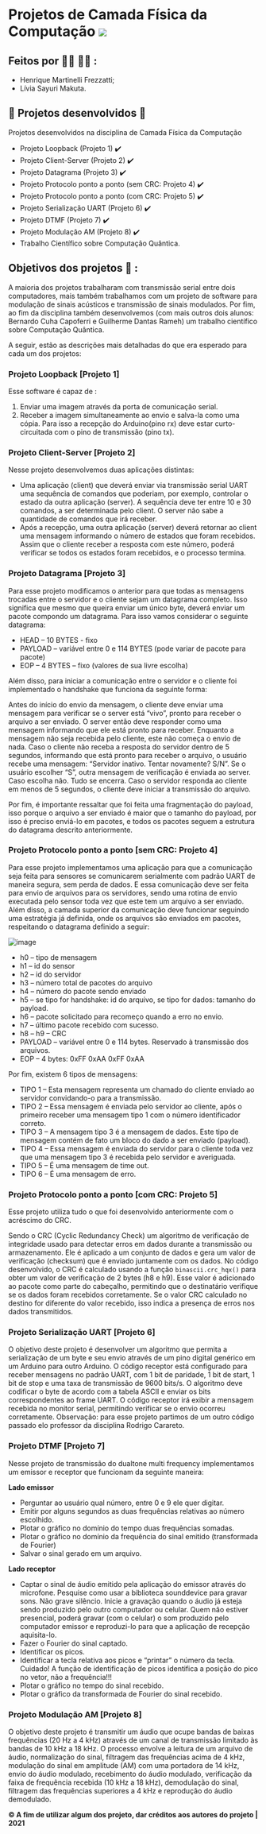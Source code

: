 # Projetos de Camada Física da Computação <img src="https://img.shields.io/static/v1?label=Projetos&message=Finalizados&color=success&style=flat-square&logo=ghost"/>

## Feitos por 🙋‍♂️ :raising_hand_woman: :
- Henrique Martinelli Frezzatti;
- Lívia Sayuri Makuta.

## 🔲 Projetos desenvolvidos 🔲  

Projetos desenvolvidos na disciplina de Camada Física da Computação

* Projeto Loopback (Projeto 1) :heavy_check_mark:
* Projeto Client-Server (Projeto 2) :heavy_check_mark:
* Projeto Datagrama (Projeto 3) :heavy_check_mark:
* Projeto Protocolo ponto a ponto (sem CRC: Projeto 4) :heavy_check_mark:
* Projeto Protocolo ponto a ponto (com CRC: Projeto 5) :heavy_check_mark:
* Projeto Serialização UART (Projeto 6) :heavy_check_mark:
* Projeto DTMF (Projeto 7) :heavy_check_mark:
* Projeto Modulação AM (Projeto 8) :heavy_check_mark:
* Trabalho Científico sobre Computação Quântica.
  
## Objetivos dos projetos :round_pushpin: :

A maioria dos projetos trabalharam com transmissão serial entre dois computadores, mais também trabalhamos com um projeto de software para modulação de sinais acústicos e transmissão de sinais modulados. Por fim, ao fim da disciplina também desenvolvemos (com mais outros dois alunos: Bernardo Cuha Capoferri e Guilherme Dantas Rameh) um trabalho científico sobre Computação Quântica.

A seguir, estão as descrições mais detalhadas do que era esperado para cada um dos projetos:

### Projeto Loopback [Projeto 1]

Esse software é capaz de :
1) Enviar uma imagem através da porta de comunicação serial.
2) Receber a imagem simultaneamente ao envio e salva-la como uma cópia. Para isso a recepção do Arduino(pino rx) deve estar curto-circuitada com o pino de transmissão (pino tx).

### Projeto Client-Server [Projeto 2]

Nesse projeto desenvolvemos duas aplicações distintas:
- Uma aplicação (client) que deverá enviar via transmissão serial UART uma sequência de comandos que poderiam, por exemplo, controlar o estado da outra aplicação (server). A sequência
deve ter entre 10 e 30 comandos, a ser determinada pelo client. O server não sabe a quantidade de comandos que irá receber.
- Após a recepção, uma outra aplicação (server) deverá retornar ao client uma mensagem informando o número de estados
que foram recebidos. Assim que o cliente receber a resposta com este número, poderá verificar se todos os estados
foram recebidos, e o processo termina.

### Projeto Datagrama [Projeto 3]

Para esse projeto modificamos o anterior para que todas as mensagens trocadas entre o servidor e o cliente sejam um datagrama completo. Isso significa que mesmo que queira enviar um único byte, deverá enviar um pacote
compondo um datagrama. Para isso vamos considerar o seguinte datagrama:
- HEAD – 10 BYTES - fixo
- PAYLOAD – variável entre 0 e 114 BYTES (pode variar de pacote para pacote)
- EOP – 4 BYTES – fixo (valores de sua livre escolha)

Além disso, para iniciar a comunicação entre o servidor e o cliente foi implementado o handshake que funciona da seguinte forma:

Antes do início do envio da mensagem, o cliente deve enviar uma mensagem para verificar se o server está
“vivo”, pronto para receber o arquivo a ser enviado. O server então deve responder como uma mensagem
informando que ele está pronto para receber. Enquanto a mensagem não seja recebida pelo cliente, este não
começa o envio de nada. Caso o cliente não receba a resposta do servidor dentro de 5 segundos, informando que
está pronto para receber o arquivo, o usuário recebe uma mensagem: “Servidor inativo. Tentar novamente? S/N”. Se
o usuário escolher “S”, outra mensagem de verificação é enviada ao server. Caso escolha não. Tudo se encerra.
Caso o servidor responda ao cliente em menos de 5 segundos, o cliente deve iniciar a transmissão do arquivo.

Por fim, é importante ressaltar que foi feita uma fragmentação do payload, isso porque o arquivo a ser enviado é maior que o tamanho do payload, por isso é preciso enviá-lo em pacotes, e todos os pacotes seguem a estrutura do datagrama descrito anteriormente. 

### Projeto Protocolo ponto a ponto [sem CRC: Projeto 4]

Para esse projeto implementamos uma aplicação para que a comunicação seja feita para sensores se comunicarem serialmente com padrão UART de
maneira segura, sem perda de dados. E essa comunicação deve ser feita para envio de arquivos para os servidores, sendo uma rotina
de envio executada pelo sensor toda vez que este tem um arquivo a ser enviado.
Além disso, a camada superior da comunicação deve funcionar seguindo
uma estratégia já definida, onde os arquivos são enviados em pacotes, respeitando o datagrama definido a seguir:

![image](https://github.com/Lihsayuri/FisCom-Projetos/assets/62647438/dcb98589-48c6-4d98-ab9f-b05ae24ad01e)

- h0 – tipo de mensagem
- h1 – id do sensor
- h2 – id do servidor
- h3 – número total de pacotes do arquivo
- h4 – número do pacote sendo enviado
- h5 – se tipo for handshake: id do arquivo, se tipo for dados: tamanho do payload.
- h6 – pacote solicitado para recomeço quando a erro no envio.
- h7 – último pacote recebido com sucesso.
- h8 – h9 – CRC
- PAYLOAD – variável entre 0 e 114 bytes. Reservado à transmissão dos arquivos.
- EOP – 4 bytes: 0xFF 0xAA 0xFF 0xAA

Por fim, existem 6 tipos de mensagens:

- TIPO 1 – Esta mensagem representa um chamado do cliente enviado ao servidor convidando-o para a transmissão.
- TIPO 2 – Essa mensagem é enviada pelo servidor ao cliente, após o primeiro receber uma mensagem tipo 1 com o número
identificador correto.
- TIPO 3 – A mensagem tipo 3 é a mensagem de dados. Este tipo de mensagem contém de fato um bloco do dado a ser enviado
(payload). 
- TIPO 4 – Essa mensagem é enviada do servidor para o cliente toda vez que uma mensagem tipo 3 é recebida pelo servidor e
averiguada.
- TIPO 5 – É uma mensagem de time out.
- TIPO 6 – É uma mensagem de erro. 

### Projeto Protocolo ponto a ponto [com CRC: Projeto 5]

Esse projeto utiliza tudo o que foi desenvolvido anteriormente com o acréscimo do CRC.

Sendo o CRC (Cyclic Redundancy Check) um algoritmo de verificação de integridade usado para detectar erros em dados durante a transmissão ou armazenamento. Ele é aplicado a um conjunto de dados e gera um valor de verificação (checksum) que é enviado juntamente com os dados. No código desenvolvido, o CRC é calculado usando a função `binascii.crc_hqx()` para obter um valor de verificação de 2 bytes (h8 e h9). Esse valor é adicionado ao pacote como parte do cabeçalho, permitindo que o destinatário verifique se os dados foram recebidos corretamente. Se o valor CRC calculado no destino for diferente do valor recebido, isso indica a presença de erros nos dados transmitidos.

###  Projeto Serialização UART [Projeto 6]

O objetivo deste projeto é desenvolver um algoritmo que permita a serialização de um byte e seu envio através de um pino digital genérico em um Arduino para outro Arduino. O código receptor está configurado para receber mensagens no padrão UART, com 1 bit de paridade, 1 bit de start, 1 bit de stop e uma taxa de transmissão de 9600 bits/s. O algoritmo deve codificar o byte de acordo com a tabela ASCII e enviar os bits correspondentes ao frame UART. O código receptor irá exibir a mensagem recebida no monitor serial, permitindo verificar se o envio ocorreu corretamente. Observação: para esse projeto partimos de um outro código passado elo professor da disciplina Rodrigo Carareto. 

### Projeto DTMF [Projeto 7]

Nesse projeto de transmissão do dualtone multi frequency implementamos um emissor e receptor que funcionam da seguinte maneira:

**Lado emissor**

- Perguntar ao usuário qual número, entre 0 e 9 ele quer digitar.
- Emitir por alguns segundos as duas frequências relativas ao número escolhido.
- Plotar o gráfico no domínio do tempo duas frequências somadas.
- Plotar o gráfico no domínio da frequência do sinal emitido (transformada de Fourier)
- Salvar o sinal gerado em um arquivo.

**Lado receptor**

- Captar o sinal de áudio emitido pela aplicação do emissor através do microfone. Pesquise como usar a
biblioteca sounddevice para gravar sons. Não grave silêncio. Inicie a gravação quando o áudio já esteja sendo
produzido pelo outro computador ou celular. Quem não estiver presencial, poderá gravar (com o celular) o
som produzido pelo computador emissor e reproduzi-lo para que a aplicação de recepção aquisita-lo.
- Fazer o Fourier do sinal captado.
- Identificar os picos.
- Identificar a tecla relativa aos picos e “printar” o número da tecla. Cuidado! A função de identificação de
picos identifica a posição do pico no vetor, não a frequência!!!
- Plotar o gráfico no tempo do sinal recebido.
- Plotar o gráfico da transformada de Fourier do sinal recebido.

### Projeto Modulação AM [Projeto 8]

O objetivo deste projeto é transmitir um áudio que ocupe bandas de baixas frequências (20 Hz a 4 kHz) através de um canal de transmissão limitado às bandas de 10 kHz a 18 kHz. O processo envolve a leitura de um arquivo de áudio, normalização do sinal, filtragem das frequências acima de 4 kHz, modulação do sinal em amplitude (AM) com uma portadora de 14 kHz, envio do áudio modulado, recebimento do áudio modulado, verificação da faixa de frequência recebida (10 kHz a 18 kHz), demodulação do sinal, filtragem das frequências superiores a 4 kHz e reprodução do áudio demodulado.

**:copyright: A fim de utilizar algum dos projeto, dar créditos aos autores do projeto | 2021**


